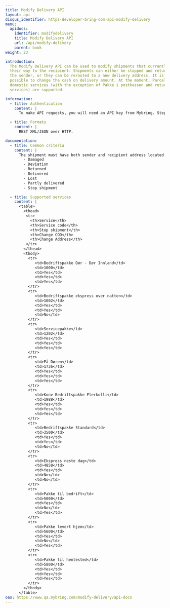 ```yaml
---
title: Modify Delivery API
layout: api
disqus_identifier: https-developer-bring-com-api-modify-delivery
menu:
  apidocs:
    identifier: modifydelivery
    title: Modify Delivery API
    url: /api/modify-delivery
    parent: book
weight: 23

introduction:
  The Modify Delivery API can be used to modify shipments that currently are on
  their way to the recipient. Shipments can either be stopped and returned to
  the sender, or they can be rerouted to a new delivery address. It is also
  possible to change the cash on delivery amount. At the moment, Parcel Norway
  domestic services (with the exception of Pakke i postkassen and return
  services) are supported.

information:
  - title: Authentication
    content: |
      To make API requests, you will need an API key from Mybring. Steps for getting a key and description of headers can be found on the general API [Getting Started / Authentication](/api/#authentication) page.

  - title: Formats
    content: |
      REST XML/JSON over HTTP.

documentation:
  - title: Common criteria
    content: |
      The shipment must have both sender and recipient address located in Norway. Additionally, any of the following events should not already be present on the shipment:
        - Damaged
        - Deviation
        - Returned
        - Delivered
        - Lost
        - Partly delivered
        - Stop shipment

  - title: Supported services
    content: |
      <table>
        <thead>
         <tr>
           <th>Service</th>
           <th>Service code</th>
           <th>Stop shipment</th>
           <th>Change COD</th>
           <th>Change Address</th>
         </tr>
        </thead>
        <tbody>
          <tr>
             <td>Bedriftspakke Dør - Dør Innland</td>
             <td>1000</td>
             <td>Yes</td>
             <td>Yes</td>
             <td>Yes</td>
          </tr>
          <tr>
             <td>Bedriftspakke ekspress over natten</td>
             <td>1002</td>
             <td>Yes</td>
             <td>Yes</td>
             <td>No</td>
          </tr>
          <tr>
             <td>Servicepakke</td>
             <td>1202</td>
             <td>Yes</td>
             <td>Yes</td>
             <td>Yes</td>
          </tr>
          <tr>
             <td>På Døren</td>
             <td>1736</td>
             <td>Yes</td>
             <td>Yes</td>
             <td>Yes</td>
          </tr>
          <tr>
             <td>Konv Bedriftspakke Flerkolli</td>
             <td>1988</td>
             <td>Yes</td>
             <td>Yes</td>
             <td>Yes</td>
          </tr>
          <tr>
             <td>Bedriftspakke Standard</td>
             <td>3500</td>
             <td>Yes</td>
             <td>Yes</td>
             <td>No</td>
          </tr>
          <tr>
             <td>Ekspress neste dag</td>
             <td>4850</td>
             <td>Yes</td>
             <td>No</td>
             <td>No</td>
          </tr>
          <tr>
             <td>Pakke til bedrift</td>
             <td>5000</td>
             <td>Yes</td>
             <td>No</td>
             <td>Yes</td>
          </tr>
          <tr>
             <td>Pakke levert hjem</td>
             <td>5600</td>
             <td>Yes</td>
             <td>No</td>
             <td>Yes</td>
          </tr>
          <tr>
             <td>Pakke til hentested</td>
             <td>5800</td>
             <td>Yes</td>
             <td>Yes</td>
             <td>Yes</td>
          </tr>
        </tbody>
      </table>
oas: https://www.qa.mybring.com/modify-delivery/api-docs
---
```

